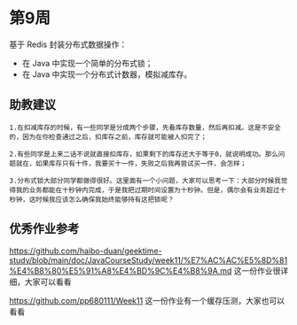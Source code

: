 # 第9周

基于 Redis 封装分布式数据操作：
- 在 Java 中实现一个简单的分布式锁；
- 在 Java 中实现一个分布式计数器，模拟减库存。


## 助教建议

```
1.在扣减库存的时候，有一些同学是分成两个步骤，先看库存数量，然后再扣减。这是不安全的，因为在你检查通过之后，扣库存之前，库存就可能被人扣完了；

2.有些同学是上来二话不说就直接扣库存，如果剩下的库存还大于等于0，就说明成功。那么问题就在，如果库存只有十件，我要买十一件，失败之后我再尝试买一件，会怎样；

3.分布式锁大部分同学都做得很好。这里面有一个小问题，大家可以思考一下：大部分时候我觉得我的业务都能在十秒钟内完成，于是我把过期时间设置为十秒钟。但是，偶尔会有业务超过十秒钟，这时候我应该怎么确保我始终能够持有这把锁呢？
```

## 优秀作业参考
https://github.com/haibo-duan/geektime-study/blob/main/doc/JavaCourseStudy/week11/%E7%AC%AC%E5%8D%81%E4%B8%80%E5%91%A8%E4%BD%9C%E4%B8%9A.md 这一份作业很详细，大家可以看看

https://github.com/pp680111/Week11 这一份作业有一个缓存压测，大家也可以看看


